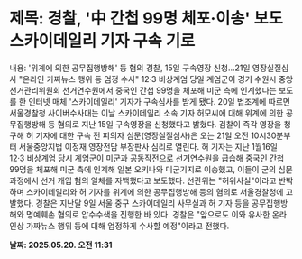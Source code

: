 # **제목: 경찰, '中 간첩 99명 체포·이송' 보도 스카이데일리 기자 구속 기로**

  내용: '위계에 의한 공무집행방해' 등 혐의  경찰, 15일 구속영장 신청…21일 영장실질심사 "온라인 가짜뉴스 행위 등 엄정 수사"  12·3 비상계엄 당일 계엄군이 경기 수원시 중앙선거관리위원회 선거연수원에서 중국인 간첩 99명을 체포해 미군 측에 인계했다는 보도를 한 인터넷 매체 '스카이데일리' 기자가 구속심사를 받게 됐다.    20일 법조계에 따르면 서울경찰청 사이버수사대는 이날 스카이데일리 소속 기자 허모씨에 대해 위계에 의한 공무집행방해 등 혐의로 지난 15일 구속영장을 신청했다고 밝혔다.    검찰이 즉각 영장을 청구해 허 기자에 대한 구속 전 피의자 심문(영장실질심사)은 오는 21일 오전 10시30분부터 서울중앙지법 이정재 영장전담 부장판사 심리로 열린다.    허 기자는 지난 1월16일 12·3 비상계엄 당시 계엄군이 미군과 공동작전으로 선거연수원을 급습해 중국인 간첩 99명을 체포해 미군 측에 인계해 일본 오키나와 미군기지로 이송했고, 이들이 군의 심문 과정에서 선거 개입 혐의 일체를 자백했다고 보도했다.     선관위는 "허위사실"이라고 반박하며 스카이데일리와 허 기자를 위계에 의한 공무집행방해 등의 혐의로 서울경찰청에 고발했다.     경찰은 지난달 9일 서울 중구 스카이데일리 사무실과 허 기자 등을 공무집행방해와 명예훼손 혐의로 압수수색을 진행한 바 있다.    경찰은 "앞으로도 이와 유사한 온라인상 가짜뉴스 행위 등에 대해 엄정하게 수사할 예정"이라고 전했다.

  **날짜: 2025.05.20. 오전 11:31**